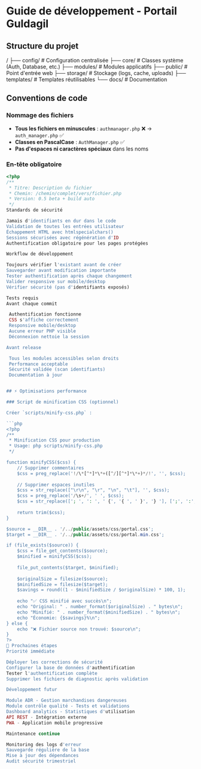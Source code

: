 # Guide de développement - Portail Guldagil

## Structure du projet
/
├── config/           # Configuration centralisée
├── core/            # Classes système (Auth, Database, etc.)
├── modules/         # Modules applicatifs
├── public/          # Point d'entrée web
├── storage/         # Stockage (logs, cache, uploads)
├── templates/       # Templates réutilisables
└── docs/           # Documentation

## Conventions de code

### Nommage des fichiers
- **Tous les fichiers en minuscules** : `authmanager.php` ❌ → `auth_manager.php` ✅
- **Classes en PascalCase** : `AuthManager.php` ✅
- **Pas d'espaces ni caractères spéciaux** dans les noms

### En-tête obligatoire
```php
<?php
/**
 * Titre: Description du fichier
 * Chemin: /chemin/complet/vers/fichier.php
 * Version: 0.5 beta + build auto
 */
Standards de sécurité

Jamais d'identifiants en dur dans le code
Validation de toutes les entrées utilisateur
Échappement HTML avec htmlspecialchars()
Sessions sécurisées avec régénération d'ID
Authentification obligatoire pour les pages protégées

Workflow de développement

Toujours vérifier l'existant avant de créer
Sauvegarder avant modification importante
Tester authentification après chaque changement
Valider responsive sur mobile/desktop
Vérifier sécurité (pas d'identifiants exposés)

Tests requis
Avant chaque commit

 Authentification fonctionne
 CSS s'affiche correctement
 Responsive mobile/desktop
 Aucune erreur PHP visible
 Déconnexion nettoie la session

Avant release

 Tous les modules accessibles selon droits
 Performance acceptable
 Sécurité validée (scan identifiants)
 Documentation à jour


## ⚡ Optimisations performance

### Script de minification CSS (optionnel)

Créer `scripts/minify-css.php` :

```php
<?php
/**
 * Minification CSS pour production
 * Usage: php scripts/minify-css.php
 */

function minifyCSS($css) {
    // Supprimer commentaires
    $css = preg_replace('!/\*[^*]*\*+([^/][^*]*\*+)*/!', '', $css);
    
    // Supprimer espaces inutiles
    $css = str_replace(["\r\n", "\r", "\n", "\t"], '', $css);
    $css = preg_replace('/\s+/', ' ', $css);
    $css = str_replace(['; ', ': ', ' {', '{ ', ' }', '} '], [';', ':', '{', '{', '}', '}'], $css);
    
    return trim($css);
}

$source = __DIR__ . '/../public/assets/css/portal.css';
$target = __DIR__ . '/../public/assets/css/portal.min.css';

if (file_exists($source)) {
    $css = file_get_contents($source);
    $minified = minifyCSS($css);
    
    file_put_contents($target, $minified);
    
    $originalSize = filesize($source);
    $minifiedSize = filesize($target);
    $savings = round((1 - $minifiedSize / $originalSize) * 100, 1);
    
    echo "✅ CSS minifié avec succès\n";
    echo "Original: " . number_format($originalSize) . " bytes\n";
    echo "Minifié: " . number_format($minifiedSize) . " bytes\n";
    echo "Économie: {$savings}%\n";
} else {
    echo "❌ Fichier source non trouvé: $source\n";
}
?>
🎯 Prochaines étapes
Priorité immédiate

Déployer les corrections de sécurité
Configurer la base de données d'authentification
Tester l'authentification complète
Supprimer les fichiers de diagnostic après validation

Développement futur

Module ADR - Gestion marchandises dangereuses
Module contrôle qualité - Tests et validations
Dashboard analytics - Statistiques d'utilisation
API REST - Intégration externe
PWA - Application mobile progressive

Maintenance continue

Monitoring des logs d'erreur
Sauvegarde régulière de la base
Mise à jour des dépendances
Audit sécurité trimestriel
